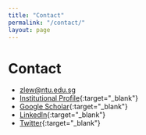```yaml
---
title: "Contact"
permalink: "/contact/"
layout: page
---
```

# Contact

- zlew@ntu.edu.sg
- [Institutional Profile](https://dr.ntu.edu.sg/cris/rp/rp02094){:target="_blank"}
- [Google Scholar](https://scholar.google.com/citations?user=AdxYcLkAAAAJ){:target="_blank"}
- [LinkedIn](https://www.linkedin.com/in/zijian-lew-b0ab8626/){:target="_blank"}
- [Twitter](https://twitter.com/leuuzj){:target="_blank"}
